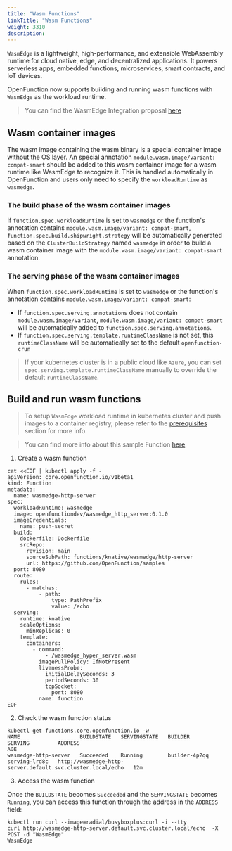 ```yaml
---
title: "Wasm Functions"
linkTitle: "Wasm Functions"
weight: 3310
description:
---
```


`WasmEdge` is a lightweight, high-performance, and extensible WebAssembly runtime for cloud native, edge, and decentralized applications. It powers serverless apps, embedded functions, microservices, smart contracts, and IoT devices.

OpenFunction now supports building and running wasm functions with `WasmEdge` as the workload runtime.

> You can find the WasmEdge Integration proposal [here](https://github.com/OpenFunction/OpenFunction/blob/main/docs/proposals/20230223-wasmedge-integration.md)

## Wasm container images

The wasm image containing the wasm binary is a special container image without the OS layer. An special annotation `module.wasm.image/variant: compat-smart` should be added to this wasm container image for a wasm runtime like WasmEdge to recognize it. This is handled automatically in OpenFunction and users only need to specify the `workloadRuntime` as `wasmedge`. 

### The build phase of the wasm container images 

If `function.spec.workloadRuntime` is set to `wasmedge` or the function's annotation contains `module.wasm.image/variant: compat-smart`, 
`function.spec.build.shipwright.strategy` will be automatically generated based on the `ClusterBuildStrategy` named `wasmedge` in order to build a wasm container image with the `module.wasm.image/variant: compat-smart` annotation.

### The serving phase of the wasm container images

When `function.spec.workloadRuntime` is set to `wasmedge` or the function's annotation contains `module.wasm.image/variant: compat-smart`:
- If `function.spec.serving.annotations` does not contain `module.wasm.image/variant`, `module.wasm.image/variant: compat-smart` will be automatically added to `function.spec.serving.annotations`.
- If `function.spec.serving.template.runtimeClassName` is not set, this `runtimeClassName` will be automatically set to the default `openfunction-crun`

> If your kubernetes cluster is in a public cloud like `Azure`, you can set `spec.serving.template.runtimeClassName` manually to override the default `runtimeClassName`.

## Build and run wasm functions

> To setup `WasmEdge` workload runtime in kubernetes cluster and push images to a container registry,
> please refer to the [prerequisites](../../getting-started/Quickstarts/prerequisites) section for more info.

> You can find more info about this sample Function [here](https://github.com/OpenFunction/samples/tree/main/functions/knative/wasmedge/http-server).

1. Create a wasm function

```shell
cat <<EOF | kubectl apply -f -
apiVersion: core.openfunction.io/v1beta1
kind: Function
metadata:
  name: wasmedge-http-server
spec:
  workloadRuntime: wasmedge
  image: openfunctiondev/wasmedge_http_server:0.1.0
  imageCredentials:
    name: push-secret
  build:
    dockerfile: Dockerfile
    srcRepo:
      revision: main
      sourceSubPath: functions/knative/wasmedge/http-server
      url: https://github.com/OpenFunction/samples
  port: 8080
  route:
    rules:
      - matches:
          - path:
              type: PathPrefix
              value: /echo
  serving:
    runtime: knative
    scaleOptions:
      minReplicas: 0
    template:
      containers:
        - command:
            - /wasmedge_hyper_server.wasm
          imagePullPolicy: IfNotPresent
          livenessProbe:
            initialDelaySeconds: 3
            periodSeconds: 30
            tcpSocket:
              port: 8080
          name: function
EOF
```

2. Check the wasm function status

```shell
kubectl get functions.core.openfunction.io -w
NAME                   BUILDSTATE   SERVINGSTATE   BUILDER         SERVING         ADDRESS                                                      AGE
wasmedge-http-server   Succeeded    Running        builder-4p2qq   serving-lrd8c   http://wasmedge-http-server.default.svc.cluster.local/echo   12m
  ```

3. Access the wasm function

Once the `BUILDSTATE` becomes `Succeeded` and the `SERVINGSTATE` becomes `Running`, you can access this function through the address in the `ADDRESS` field:

```shell
kubectl run curl --image=radial/busyboxplus:curl -i --tty
curl http://wasmedge-http-server.default.svc.cluster.local/echo  -X POST -d "WasmEdge"
WasmEdge
```